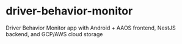 # driver-behavior-monitor
Driver Behavior Monitor app with Android + AAOS frontend, NestJS backend, and GCP/AWS cloud storage
